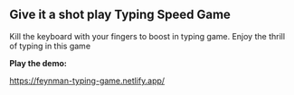 ## Give it a shot play Typing Speed Game

Kill the keyboard with your fingers to boost in typing game. Enjoy the thrill of typing in this game


**Play the demo:**

https://feynman-typing-game.netlify.app/
